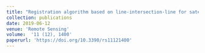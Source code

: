 ```yaml
---
title: "Registration algorithm based on line-intersection-line for satellite remote sensing images of urban areas"
collection: publications
date: 2019-06-12
venue: 'Remote Sensing'
volume:  '11 (12), 1400'
paperurl: 'https://doi.org/10.3390/rs11121400'
---
```


